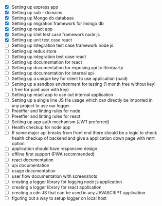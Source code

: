 - [x] Setting up express app
- [x] Setting up sub - domains
- [x] Setting up Mongo db database
- [x] Setting up migration framework for mongo db
- [x] Setting up react app
- [x] Setting up Unit test case framework node js
- [x] Setting up unit test case react
- [ ] Setting up Integration test case framework  node js
- [ ] Setting up redux store
- [ ] Setting up integration test case react
- [ ] Setting up documentation for react
- [ ] Setting up documentation for exposing api to thirdparty
- [ ] Setting up documentation for internal api
- [ ] Setting up a unique key for client to use application (paid)
- [ ] Setting up a sandbox environment for testing (1 month free without key) ( free for paid user with key)
- [ ] Setting up react app to use out internal application
- [ ] Setting up a single line JS file usage which can directly be imported in any project to use our logger.
- [ ] Preetfier and linting rules for node
- [ ] Preetfier and linting rules for react
- [ ] Setting up app auth mechanism (JWT preferred) 
- [ ] Health checkup for node app
- [ ] If some major api breaks from front end there should be a logic to check health checkup of backend and give a application down page with retrt option
- [ ] application should have responsive design
- [ ] offline first support (PWA recommended)
- [ ] react documentation
- [ ] api documentation 
- [ ] usage documentation
- [ ] user flow documentation with screenshots
- [ ] creating a logger library for logging node js application
- [ ] creating a logger library for react application
- [ ] creating a cdn JS that can be used in any JAVASCRIPT application
- [ ] figuring out a way to setup logger on local host